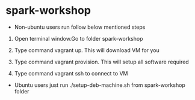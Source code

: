 # spark-workshop

* Non-ubuntu users run follow below mentioned steps

1) Open terminal window.Go to folder spark-workshop

2) Type command vagrant up. This will download VM for you

3) Type command vagrant provision. This will setup all software required

4) Type command vagrant ssh to connect to VM

* Ubuntu users just run ./setup-deb-machine.sh from spark-workshop folder
